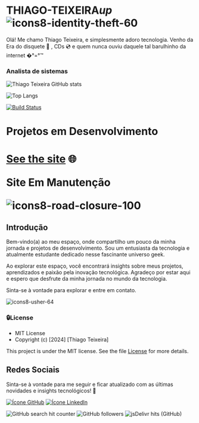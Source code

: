 # THIAGO-TEIXEIRA*up* ![icons8-identity-theft-60](https://github.com/Thiago-Teixeiraup/Thiago-Teixeiraup/assets/122649685/f57a5464-8f63-406e-bf9c-26a8d3d02b84)
 
Olá! Me chamo Thiago Teixeira, e simplesmente adoro tecnologia. Venho da Era do disquete 💾 , CDs 💿 e quem nunca ouviu daquele tal barulhinho da internet �°=°™

<h3>Analista de sistemas</h3> 

![Thiago Teixeira GitHub stats](https://github-readme-stats.vercel.app/api?username=Thiago-Teixeiraup&show_icons=true&theme=tokyonight)

![Top Langs](https://github-readme-stats.vercel.app/api/top-langs/?username=Thiago-Teixeiraup&layout=compact&theme=tokyonight)

[![Build Status](https://img.shields.io/travis/nome-do-usuario/nome-do-repositorio.svg)](https://travis-ci.org/nome-do-usuario/nome-do-repositorio)


# Projetos em Desenvolvimento

<h1>
    <a href="">See the site</a> 🌐
    <p>Site Em Manutenção<p>

![icons8-road-closure-100](https://github.com/Thiago-Teixeiraup/Thiago-Teixeiraup/assets/122649685/831aa072-8d21-45f9-9813-26764d4729bb)
</h1>

  

<h2>Introdução</h2> 
Bem-vindo(a) ao meu espaço, onde compartilho um pouco da minha jornada e projetos de desenvolvimento. Sou um entusiasta da tecnologia e atualmente estudante dedicado nesse fascinante universo geek.

Ao explorar este espaço, você encontrará insights sobre meus projetos, aprendizados e paixão pela inovação tecnológica. Agradeço por estar aqui e espero que desfrute da minha jornada no mundo da tecnologia.

Sinta-se à vontade para explorar e entre em contato.

![icons8-usher-64](https://github.com/Thiago-Teixeiraup/Thiago-Teixeiraup/assets/122649685/6c84210e-059b-4a6b-853c-dec374c7d278) 

### 🔒License
 * MIT License 
 * Copyright (c) [2024] [Thiago Teixeira]

This project is under the MIT license. See the file [License]() for more details.

<h2>Redes Sociais</h2> 
<p>Sinta-se à vontade para me seguir e ficar atualizado com as últimas novidades e insights tecnológicos! 🚀<p>

 [![Ícone GitHub](https://img.shields.io/badge/GitHub-100000?style=for-the-badge&logo=github&logoColor=white)](https://github.com/Thiago-Teixeiraup) 
[![Ícone LinkedIn](https://img.shields.io/badge/LinkedIn-0077B5?style=for-the-badge&logo=linkedin&logoColor=white)](https://www.linkedin.com/in/thiago-teixeira-analista/)


![GitHub search hit counter](https://img.shields.io/github/search/ThiagoTeixeira/ThiagoTeixeira/ThiagoTeixeira?style=social) ![GitHub followers](https://img.shields.io/github/followers/ThiagoTeixeira?style=social&logoColor=%2300CAFF) ![jsDelivr hits (GitHub)](https://img.shields.io/jsdelivr/gh/hy/ThiagoTeixeira/ThiagoTeixeira?style=social&label=Hits)



















